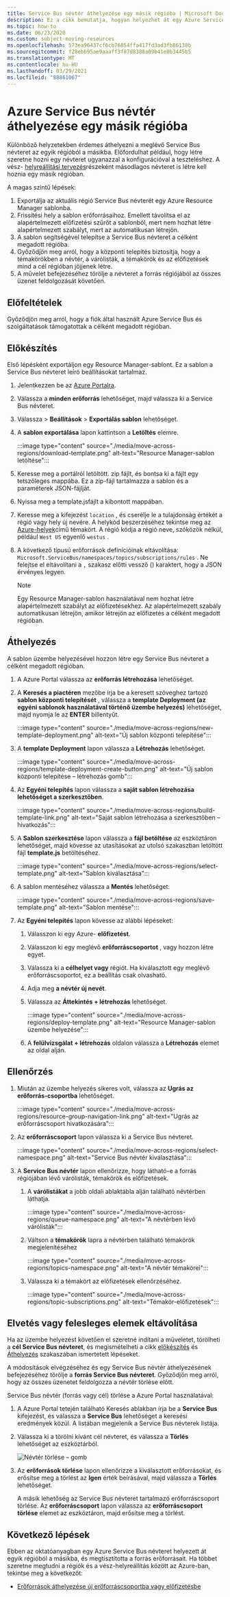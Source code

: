 ```yaml
---
title: Service Bus névtér áthelyezése egy másik régióba | Microsoft Docs
description: Ez a cikk bemutatja, hogyan helyezhet át egy Azure Service Bus névteret az aktuális régióból egy másik régióba.
ms.topic: how-to
ms.date: 06/23/2020
ms.custom: subject-moving-resources
ms.openlocfilehash: 573ea96437cf6cb76854ffa417fd3ad3fb86138b
ms.sourcegitcommit: f28ebb95ae9aaaff3f87d8388a09b41e0b3445b5
ms.translationtype: MT
ms.contentlocale: hu-HU
ms.lasthandoff: 03/29/2021
ms.locfileid: "88861067"
---
```

# <a name="move-an-azure-service-bus-namespace-to-another-region"></a>Azure Service Bus névtér áthelyezése egy másik régióba
Különböző helyzetekben érdemes áthelyezni a meglévő Service Bus névteret az egyik régióból a másikba. Előfordulhat például, hogy létre szeretne hozni egy névteret ugyanazzal a konfigurációval a teszteléshez. A vész- [helyreállítási tervezés](service-bus-geo-dr.md)részeként másodlagos névteret is létre kell hoznia egy másik régióban.

A magas szintű lépések:

1. Exportálja az aktuális régió Service Bus névterét egy Azure Resource Manager sablonba. 
1. Frissítési hely a sablon erőforrásaihoz. Emellett távolítsa el az alapértelmezett előfizetési szűrőt a sablonból, mert nem hozhat létre alapértelmezett szabályt, mert az automatikusan létrejön. 
1. A sablon segítségével telepítse a Service Bus névteret a célként megadott régióba. 
1. Győződjön meg arról, hogy a központi telepítés biztosítja, hogy a témakörökben a névtér, a várólisták, a témakörök és az előfizetések mind a cél régióban jöjjenek létre. 
1. A művelet befejezéséhez törölje a névteret a forrás régiójából az összes üzenet feldolgozását követően. 

## <a name="prerequisites"></a>Előfeltételek
Győződjön meg arról, hogy a fiók által használt Azure Service Bus és szolgáltatások támogatottak a célként megadott régióban.
 
## <a name="prepare"></a>Előkészítés
Első lépésként exportáljon egy Resource Manager-sablont. Ez a sablon a Service Bus névteret leíró beállításokat tartalmaz.

1. Jelentkezzen be az [Azure Portalra](https://portal.azure.com).
2. Válassza a **minden erőforrás** lehetőséget, majd válassza ki a Service Bus névteret.
3. Válassza > **Beállítások**  >  **Exportálás sablon** lehetőséget.
4. A **sablon exportálása** lapon kattintson a **Letöltés** elemre.

    :::image type="content" source="./media/move-across-regions/download-template.png" alt-text="Resource Manager-sablon letöltése":::
5. Keresse meg a portálról letöltött. zip fájlt, és bontsa ki a fájlt egy tetszőleges mappába. Ez a zip-fájl tartalmazza a sablon és a paraméterek JSON-fájlját. 
1. Nyissa meg a template.jsfájlt a kibontott mappában. 
1. Keresse meg a kifejezést `location` , és cserélje le a tulajdonság értékét a régió vagy hely új nevére. A helykód beszerzéséhez tekintse meg az [Azure-helyek](https://azure.microsoft.com/global-infrastructure/locations/)című témakört. A régió kódja a régió neve, szóközök nélkül, például `West US` egyenlő `westus` .
1. A következő típusú erőforrások definícióinak eltávolítása: `Microsoft.ServiceBus/namespaces/topics/subscriptions/rules` . Ne felejtse el eltávolítani a `,` szakasz előtti vessző () karaktert, hogy a JSON érvényes legyen.  

    > [!NOTE]
    > Egy Resource Manager-sablon használatával nem hozhat létre alapértelmezett szabályt az előfizetésekhez. Az alapértelmezett szabály automatikusan létrejön, amikor létrejön az előfizetés a célként megadott régióban. 

## <a name="move"></a>Áthelyezés
A sablon üzembe helyezésével hozzon létre egy Service Bus névteret a célként megadott régióban. 

1. A Azure Portal válassza az **erőforrás létrehozása** lehetőséget.
2. A **Keresés a piactéren** mezőbe írja be a keresett szöveghez tartozó **sablon központi telepítését** , válassza a **template Deployment (az egyéni sablonok használatával történő üzembe helyezés)** lehetőséget, majd nyomja le az **ENTER** billentyűt.

    :::image type="content" source="./media/move-across-regions/new-template-deployment.png" alt-text="Új sablon központi telepítése":::    
1. A **template Deployment** lapon válassza a **Létrehozás** lehetőséget.

    :::image type="content" source="./media/move-across-regions/template-deployment-create-button.png" alt-text="Új sablon központi telepítése – létrehozás gomb":::        
1. Az **Egyéni telepítés** lapon válassza a **saját sablon létrehozása lehetőséget a szerkesztőben**.

    :::image type="content" source="./media/move-across-regions/build-template-link.png" alt-text="Saját sablon létrehozása a szerkesztőben – hivatkozás":::            
1. A **Sablon szerkesztése** lapon válassza a **fájl betöltése** az eszköztáron lehetőséget, majd kövesse az utasításokat az utolsó szakaszban letöltött fájl **template.js** betöltéséhez.

    :::image type="content" source="./media/move-across-regions/select-template.png" alt-text="Sablon kiválasztása":::                
1. A sablon mentéséhez válassza a **Mentés** lehetőséget. 

    :::image type="content" source="./media/move-across-regions/save-template.png" alt-text="Sablon mentése":::                    
1. Az **Egyéni telepítés** lapon kövesse az alábbi lépéseket: 
    1. Válasszon ki egy Azure- **előfizetést**. 
    2. Válasszon ki egy meglévő **erőforráscsoportot** , vagy hozzon létre egyet. 
    3. Válassza ki a **célhelyet vagy** régiót. Ha kiválasztott egy meglévő erőforráscsoportot, ez a beállítás csak olvasható. 
    4. Adja meg **a névtér új nevét**.
    1. Válassza az **Áttekintés + létrehozás** lehetőséget. 

        :::image type="content" source="./media/move-across-regions/deploy-template.png" alt-text="Resource Manager-sablon üzembe helyezése":::
    1. A **felülvizsgálat + létrehozás** oldalon válassza a **Létrehozás** elemet az oldal alján. 
    
## <a name="verify"></a>Ellenőrzés
1. Miután az üzembe helyezés sikeres volt, válassza az **Ugrás az erőforrás-csoportba** lehetőséget.

    :::image type="content" source="./media/move-across-regions/resource-group-navigation-link.png" alt-text="Ugrás az erőforráscsoport hivatkozására":::    
1. Az **erőforráscsoport** lapon válassza ki a Service Bus névteret. 

    :::image type="content" source="./media/move-across-regions/select-namespace.png" alt-text="Service Bus névtér kiválasztása":::    
1. A **Service Bus névtér** lapon ellenőrizze, hogy látható-e a forrás régiójában lévő várólisták, témakörök és előfizetések. 
    1. A **várólistákat** a jobb oldali ablaktábla alján található névtérben láthatja.         
    
        :::image type="content" source="./media/move-across-regions/queue-namespace.png" alt-text="A névtérben lévő várólisták":::
    2. Váltson a **témakörök** lapra a névtérben található témakörök megjelenítéséhez
    
        :::image type="content" source="./media/move-across-regions/topics-namespace.png" alt-text="A névtér témakörei":::
    3. Válassza ki a témakört az előfizetések ellenőrzéséhez. 

        :::image type="content" source="./media/move-across-regions/topic-subscriptions.png" alt-text="Témakör-előfizetések":::      
    
    

## <a name="discard-or-clean-up"></a>Elvetés vagy felesleges elemek eltávolítása
Ha az üzembe helyezést követően el szeretné indítani a műveletet, törölheti a **cél Service Bus névteret**, és megismételheti a cikk [előkészítés](#prepare) és [Áthelyezés](#move) szakaszában ismertetett lépéseket.

A módosítások elvégzéséhez és egy Service Bus névtér áthelyezésének befejezéséhez törölje a **forrás Service Bus névteret**. Győződjön meg arról, hogy az összes üzenetet feldolgozza a névtér törlése előtt. 

Service Bus névtér (forrás vagy cél) törlése a Azure Portal használatával:

1. A Azure Portal tetején található Keresés ablakban írja be a **Service Bus** kifejezést, és válassza a **Service Bus** lehetőséget a keresési eredmények közül. A listában megjelenik a Service Bus névterek listája.
2. Válassza ki a törölni kívánt cél névteret, és válassza a **Törlés** lehetőséget az eszköztárból. 

    ![Névtér törlése – gomb](./media/move-across-regions/delete-namespace-button.png)
3. Az **erőforrások törlése** lapon ellenőrizze a kiválasztott erőforrásokat, és erősítse meg a törlést az **Igen** érték beírásával, majd válassza a **Törlés** lehetőséget. 

    A másik lehetőség az Service Bus névteret tartalmazó erőforráscsoport törlése. Az **erőforráscsoport** lapon válassza az **erőforráscsoport törlése** elemet az eszköztáron, majd erősítse meg a törlést. 

## <a name="next-steps"></a>Következő lépések

Ebben az oktatóanyagban egy Azure Service Bus névteret helyezett át egyik régióból a másikba, és megtisztította a forrás erőforrásait.  Ha többet szeretne megtudni a régiók és a vész-helyreállítás között az Azure-ban, tekintse meg a következőt:

- [Erőforrások áthelyezése új erőforráscsoportba vagy előfizetésbe](../azure-resource-manager/management/move-resource-group-and-subscription.md)
